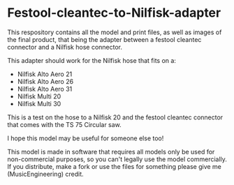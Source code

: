 # Festool-cleantec-to-Nilfisk-adapter
This respository contains all the model and print files, as well as images of the final product, that being the adapter between a festool cleantec connector and a Nilfisk hose connector. 

This adapter should work for the Nilfisk hose that fits on a:
 - Nilfisk Alto Aero 21
 - Nilfisk Alto Aero 26
 - Nilfisk Alto Aero 31
 - Nilfisk Multi 20
 - Nilfisk Multi 30

This is a test on the hose to a Nilfisk 20 and the festool cleantec connector that comes with the TS 75 Circular saw.

I hope this model may be useful for someone else too!

This model is made in software that requires all models only be used for non-commercial purposes, so you can't legally use the model commercially.
If you distribute, make a fork or use the files for something please give me (MusicEngineering) credit.
